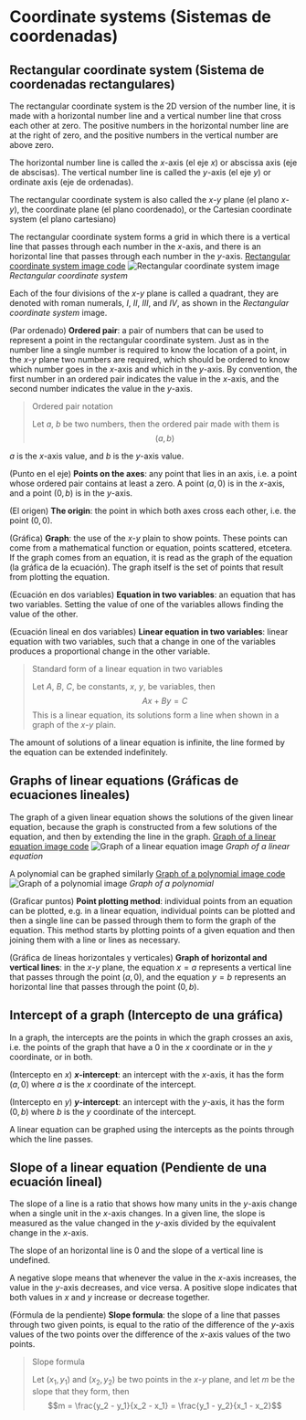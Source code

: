 
#   Coordinate systems (Sistemas de coordenadas)

<!--
#T# Table of contents

#C# Rectangular coordinate system (Sistema de coordenadas rectangulares)
#C# Graphs of linear equations (Gráficas de ecuaciones lineales)
#C# Intercept (Intercepto)
#C# Slope of a linear equation (Pendiente de una ecuación lineal)

#T# Beginning of content
-->

## Rectangular coordinate system (Sistema de coordenadas rectangulares)

The rectangular coordinate system is the 2D version of the number line, it is made with a horizontal number line and a vertical number line that cross each other at zero. The positive numbers in the horizontal number line are at the right of zero, and the positive numbers in the vertical number are above zero.

The horizontal number line is called the $x$-axis (el eje $x$) or abscissa axis (eje de abscisas). The vertical number line is called the $y$-axis (el eje $y$) or ordinate axis (eje de ordenadas).

The rectangular coordinate system is also called the $x$-$y$ plane (el plano $x$-$y$), the coordinate plane (el plano coordenado), or the Cartesian coordinate system (el plano cartesiano)

The rectangular coordinate system forms a grid in which there is a vertical line that passes through each number in the $x$-axis, and there is an horizontal line that passes through each number in the $y$-axis.
[Rectangular coordinate system image code](Programs/S01/Rectangular_coordinate_system_image.py)
![Rectangular coordinate system image](Images/S01/Rectangular_coordinate_system.png)
*Rectangular coordinate system*

Each of the four divisions of the $x$-$y$ plane is called a quadrant, they are denoted with roman numerals, $I$, $II$, $III$, and $IV$, as shown in the *Rectangular coordinate system* image.

(Par ordenado)
**Ordered pair**: a pair of numbers that can be used to represent a point in the rectangular coordinate system. Just as in the number line a single number is required to know the location of a point, in the $x$-$y$ plane two numbers are required, which should be ordered to know which number goes in the $x$-axis and which in the $y$-axis. By convention, the first number in an ordered pair indicates the value in the $x$-axis, and the second number indicates the value in the $y$-axis.

> Ordered pair notation
>
> Let $a$, $b$ be two numbers, then the ordered pair made with them is
> $$(a, b)$$

$a$ is the $x$-axis value, and $b$ is the $y$-axis value.

(Punto en el eje)
**Points on the axes**: any point that lies in an axis, i.e. a point whose ordered pair contains at least a zero. A point $(a, 0)$ is in the $x$-axis, and a point $(0, b)$ is in the $y$-axis.

(El origen)
**The origin**: the point in which both axes cross each other, i.e. the point $(0, 0)$.

(Gráfica)
**Graph**: the use of the $x$-$y$ plain to show points. These points can come from a mathematical function or equation, points scattered, etcetera. If the graph comes from an equation, it is read as the graph of the equation (la gráfica de la ecuación). The graph itself is the set of points that result from plotting the equation.

(Ecuación en dos variables)
**Equation in two variables**: an equation that has two variables. Setting the value of one of the variables allows finding the value of the other.

(Ecuación lineal en dos variables)
**Linear equation in two variables**: linear equation with two variables, such that a change in one of the variables produces a proportional change in the other variable.

> Standard form of a linear equation in two variables
>
> Let $A$, $B$, $C$, be constants, $x$, $y$, be variables, then
> $$Ax + By = C$$
> This is a linear equation, its solutions form a line when shown in a graph of the $x$-$y$ plain.

The amount of solutions of a linear equation is infinite, the line formed by the equation can be extended indefinitely.

## Graphs of linear equations (Gráficas de ecuaciones lineales)

The graph of a given linear equation shows the solutions of the given linear equation, because the graph is constructed from a few solutions of the equation, and then by extending the line in the graph.
[Graph of a linear equation image code](Programs/S01/Graph_of_a_linear_equation_image.py)
![Graph of a linear equation image](Images/S01/Graph_of_a_linear_equation.png)
*Graph of a linear equation*

A polynomial can be graphed similarly
[Graph of a polynomial image code](Programs/S01/Graph_of_a_polynomial_image.py)
![Graph of a polynomial image](Images/S01/Graph_of_a_polynomial.png)
*Graph of a polynomial*

(Graficar puntos)
**Point plotting method**: individual points from an equation can be plotted, e.g. in a linear equation, individual points can be plotted and then a single line can be passed through them to form the graph of the equation. This method starts by plotting points of a given equation and then joining them with a line or lines as necessary.

(Gráfica de líneas horizontales y verticales)
**Graph of horizontal and vertical lines**: in the $x$-$y$ plane, the equation $x = a$ represents a vertical line that passes through the point $(a, 0)$, and the equation $y = b$ represents an horizontal line that passes through the point $(0, b)$.

## Intercept of a graph (Intercepto de una gráfica)

In a graph, the intercepts are the points in which the graph crosses an axis, i.e. the points of the graph that have a $0$ in the $x$ coordinate or in the $y$ coordinate, or in both.

(Intercepto en $x$)
**$x$-intercept**: an intercept with the $x$-axis, it has the form $(a, 0)$ where $a$ is the $x$ coordinate of the intercept.

(Intercepto en $y$)
**$y$-intercept**: an intercept with the $y$-axis, it has the form $(0, b)$ where $b$ is the $y$ coordinate of the intercept.

A linear equation can be graphed using the intercepts as the points through which the line passes.

## Slope of a linear equation (Pendiente de una ecuación lineal)

The slope of a line is a ratio that shows how many units in the $y$-axis change when a single unit in the $x$-axis changes. In a given line, the slope is measured as the value changed in the $y$-axis divided by the equivalent change in the $x$-axis.

The slope of an horizontal line is $0$ and the slope of a vertical line is undefined.

A negative slope means that whenever the value in the $x$-axis increases, the value in the $y$-axis decreases, and vice versa. A positive slope indicates that both values in $x$ and $y$ increase or decrease together.

(Fórmula de la pendiente)
**Slope formula**: the slope of a line that passes through two given points, is equal to the ratio of the difference of the $y$-axis values of the two points over the difference of the $x$-axis values of the two points.

> Slope formula
>
> Let $(x_1, y_1)$ and $(x_2, y_2)$ be two points in the $x$-$y$ plane, and let $m$ be the slope that they form, then
> $$m = \frac{y_2 - y_1}{x_2 - x_1} = \frac{y_1 - y_2}{x_1 - x_2}$$